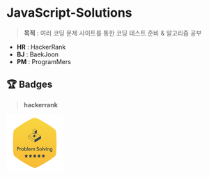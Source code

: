 # JavaScript-Solutions

>**목적** : 여러 코딩 문제 사이트를 통한 코딩 테스트 준비 & 알고리즘 공부

- **HR** : HackerRank
- **BJ** : BaekJoon
- **PM** : ProgramMers

## 🏆 Badges

> **hackerrank**

<img src="./readme/problem-solving.png" width="130" height="130">
